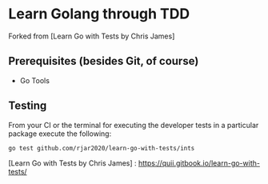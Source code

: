 # Learn Golang through TDD
Forked from [Learn Go with Tests by Chris James]

## Prerequisites (besides Git, of course)
- Go Tools

## Testing
From your CI or the terminal for executing the developer tests in a particular package execute the following:

```bash
go test github.com/rjar2020/learn-go-with-tests/ints
```

[Learn Go with Tests by Chris James] : https://quii.gitbook.io/learn-go-with-tests/
